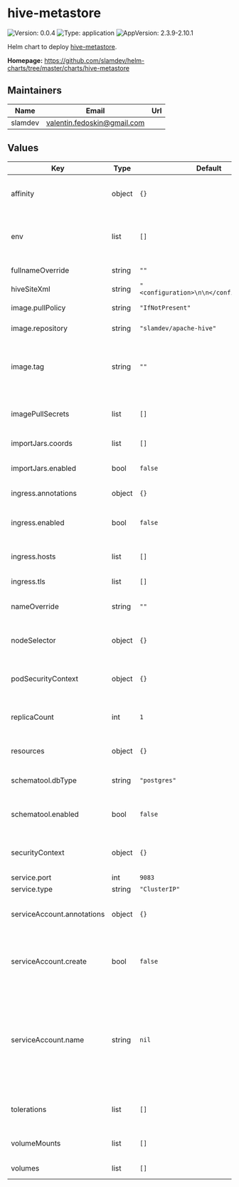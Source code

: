 # hive-metastore

![Version: 0.0.4](https://img.shields.io/badge/Version-0.0.4-informational?style=flat-square) ![Type: application](https://img.shields.io/badge/Type-application-informational?style=flat-square) ![AppVersion: 2.3.9-2.10.1](https://img.shields.io/badge/AppVersion-2.3.9--2.10.1-informational?style=flat-square)

Helm chart to deploy [hive-metastore](https://hive.apache.org/).

**Homepage:** <https://github.com/slamdev/helm-charts/tree/master/charts/hive-metastore>

## Maintainers

| Name | Email | Url |
| ---- | ------ | --- |
| slamdev | valentin.fedoskin@gmail.com |  |

## Values

| Key | Type | Default | Description |
|-----|------|---------|-------------|
| affinity | object | `{}` | affinity for scheduler pod assignment |
| env | list | `[]` | additional environment variables for the deployment |
| fullnameOverride | string | `""` | full name of the chart. |
| hiveSiteXml | string | `"<configuration>\n\n</configuration>\n"` |  |
| image.pullPolicy | string | `"IfNotPresent"` | image pull policy |
| image.repository | string | `"slamdev/apache-hive"` | image repository |
| image.tag | string | `""` | image tag (chart's appVersion value will be used if not set) |
| imagePullSecrets | list | `[]` | image pull secret for private images |
| importJars.coords | list | `[]` | maven coords |
| importJars.enabled | bool | `false` | import jars as init container |
| ingress.annotations | object | `{}` | ingress annotations |
| ingress.enabled | bool | `false` | enables Ingress for hive-metastore |
| ingress.hosts | list | `[]` | ingress accepted hostnames |
| ingress.tls | list | `[]` | ingress TLS configuration |
| nameOverride | string | `""` | override name of the chart |
| nodeSelector | object | `{}` | node for scheduler pod assignment |
| podSecurityContext | object | `{}` | specifies security settings for a pod |
| replicaCount | int | `1` | number of replicas for flux-notifier deployment. |
| resources | object | `{}` | custom resource configuration |
| schematool.dbType | string | `"postgres"` | schematool database type |
| schematool.enabled | bool | `false` | run schematool as init container |
| securityContext | object | `{}` | specifies security settings for a container |
| service.port | int | `9083` | service port |
| service.type | string | `"ClusterIP"` | service type |
| serviceAccount.annotations | object | `{}` | annotations to add to the service account |
| serviceAccount.create | bool | `false` | specifies whether a service account should be created |
| serviceAccount.name | string | `nil` | the name of the service account to use; if not set and create is true, a name is generated using the fullname template |
| tolerations | list | `[]` | tolerations for scheduler pod assignment |
| volumeMounts | list | `[]` | additional volume mounts |
| volumes | list | `[]` | additional volumes |
